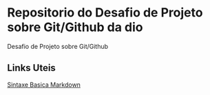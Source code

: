 # Repositorio do Desafio de Projeto sobre Git/Github da dio 
Desafio de Projeto sobre Git/Github 

## Links Uteis 
[Sintaxe Basica Markdown](https://www.markdownguide.org/basic-syntax/)
